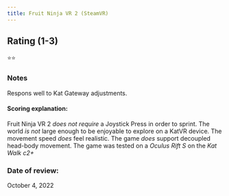 ```yaml
---
title: Fruit Ninja VR 2 (SteamVR)
---
```


## Rating (1-3)
⭐⭐

### Notes
Respons well to Kat Gateway adjustments.

#### Scoring explanation:
Fruit Ninja VR 2 *does not require* a Joystick Press in order to sprint.
The world *is not* large enough to be enjoyable to explore on a KatVR device.
The movement speed *does* feel realistic.
The game *does* support decoupled head-body movement.
The game was tested on a *Oculus Rift S* on the *Kat Walk c2+*
### Date of review:
October 4, 2022
